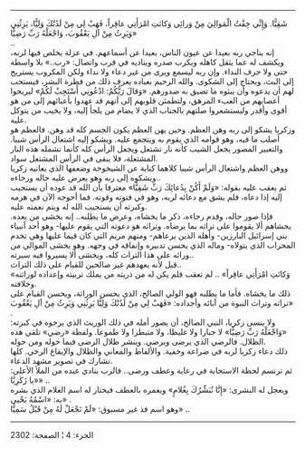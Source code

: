 ------------------------------------------------------------------------

شَقِيًّا. وَإِنِّي خِفْتُ الْمَوالِيَ مِنْ وَرائِي وَكانَتِ امْرَأَتِي عاقِراً، فَهَبْ لِي مِنْ لَدُنْكَ وَلِيًّا،
يَرِثُنِي وَيَرِثُ مِنْ آلِ يَعْقُوبَ، وَاجْعَلْهُ رَبِّ رَضِيًّا»  
..  
إنه يناجي ربه بعيدا عن عيون الناس، بعيدا عن أسماعهم. في عزلة يخلص فيها
لربه، ويكشف له عما يثقل كاهله ويكرب صدره ويناديه في قرب واتصال: «رب..»
بلا واسطة حتى ولا حرف النداء. وإن ربه ليسمع ويرى من غير دعاء ولا نداء
ولكن المكروب يستريح إلى البث، ويحتاج إلى الشكوى. والله الرحيم بعباده
يعرف ذلك من فطرة البشر، فيستحب لهم أن يدعوه وأن يبثوه ما تضيق به صدورهم.
«وَقالَ رَبُّكُمُ: ادْعُونِي أَسْتَجِبْ لَكُمْ» ليريحوا أعصابهم من العبء المرهق، ولتطمئن
قلوبهم إلى أنهم قد عهدوا بأعبائهم إلى من هو أقوى وأقدر وليستشعروا صلتهم
بالجناب الذي لا يضام من يلجأ إليه، ولا يخيب من يتوكل عليه.  
وزكريا يشكو إلى ربه وهن العظم. وحين يهن العظم يكون الجسم كله قد وهن.
فالعظم هو أصلب ما فيه، وهو قوامه الذي يقوم به ويتجمع عليه. ويشكو إليه
اشتعال الرأس شيبا. والتعبير المصور يجعل الشيب كأنه نار تشتعل ويجعل الرأس
كله كأنما تشمله هذه النار المشتعلة، فلا يبقى في الرأس المشتعل سواد.  
ووهن العظم واشتعال الرأس شيبا كلاهما كناية عن الشيخوخة وضعفها الذي
يعانيه زكريا ويشكوه إلى ربه وهو يعرض عليه حاله ورجاءه..  
ثم يعقب عليه بقوله: «وَلَمْ أَكُنْ بِدُعائِكَ رَبِّ شَقِيًّا» معترفا بأن الله قد عوده أن
يستجيب إليه إذا دعاه، فلم يشق مع دعائه لربه، وهو في فتوته وقوته. فما
أحوجه الآن في هرمه وكبرته أن يستجيب الله له ويتم نعمته عليه.  
فإذا صور حاله، وقدم رجاءه، ذكر ما يخشاه، وعرض ما يطلبه.. إنه يخشى من
بعده. يخشاهم ألا يقوموا على تراثه بما يرضاه. وتراثه هو دعوته التي يقوم
عليها- وهو أحد أنبياء بني إسرائيل البارزين- وأهله الذين يرعاهم- ومنهم
مريم التي كان قيما عليها وهي تخدم المحراب الذي يتولاه- وماله الذي يحسن
تدبيره وإنفاقه في وجهه. وهو يخشى الموالي من ورائه على هذا التراث كله،
ويخشى ألا يسيروا فيه سيرته..  
قيل لأنه يعهدهم غير صالحين للقيام على ذلك التراث..  
«وَكانَتِ امْرَأَتِي عاقِراً» .. لم تعقب فلم يكن له من ذريته من يملك تربيته
وإعداده لوراثته وخلافته.  
ذلك ما يخشاه. فأما ما يطلبه فهو الولي الصالح، الذي يحسن الوراثة، ويحسن
القيام على تراثه وتراث النبوة من آبائه وأجداده: «فَهَبْ لِي مِنْ لَدُنْكَ وَلِيًّا
يَرِثُنِي وَيَرِثُ مِنْ آلِ يَعْقُوبَ» .  
ولا ينسى زكريا، النبي الصالح، أن يصور أمله في ذلك الوريث الذي يرجوه في
كبرته: «وَاجْعَلْهُ رَبِّ رَضِيًّا» لا جبارا ولا غليظا، ولا متبطرا ولا طموعا. ولفظة
«رضي» تلقي هذه الظلال. فالرضي الذي يرضى ويرضي. وينشر ظلال الرضى فيما
حوله ومن حوله.  
ذلك دعاء زكريا لربه في ضراعة وخفية. والألفاظ والمعاني والظلال والإيقاع
الرخي. كلها تشارك في تصوير مشهد الدعاء.  
ثم ترتسم لحظة الاستجابة في رعاية وعطف ورضى.. فالرب ينادي عبده من الملأ
الأعلى: «يا زَكَرِيَّا» ..  
ويعجل له البشرى: «إِنَّا نُبَشِّرُكَ بِغُلامٍ» ويغمره بالعطف فيختار له اسم الغلام
الذي بشره به: «اسْمُهُ يَحْيى» .  
وهو اسم فذ غير مسبوق: «لَمْ نَجْعَلْ لَهُ مِنْ قَبْلُ سَمِيًّا» ..

------------------------------------------------------------------------

الجزء: 4 ¦ الصفحة: 2302
